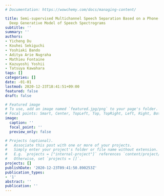 ```yaml
---
# Documentation: https://wowchemy.com/docs/managing-content/

title: Semi-supervised Multichannel Speech Separation Based on a Phone-and Speaker-Aware
  Deep Generative Model of Speech Spectrograms
subtitle: ''
summary: ''
authors:
- Yicheng Du
- Kouhei Sekiguchi
- Yoshiaki Bando
- Aditya Arie Nugraha
- Mathieu Fontaine
- Kazuyoshi Yoshii
- Tatsuya Kawahara
tags: []
categories: []
date: -01-01
lastmod: 2020-12-23T18:41:51+09:00
featured: false
draft: false

# Featured image
# To use, add an image named `featured.jpg/png` to your page's folder.
# Focal points: Smart, Center, TopLeft, Top, TopRight, Left, Right, BottomLeft, Bottom, BottomRight.
image:
  caption: ''
  focal_point: ''
  preview_only: false

# Projects (optional).
#   Associate this post with one or more of your projects.
#   Simply enter your project's folder or file name without extension.
#   E.g. `projects = ["internal-project"]` references `content/project/deep-learning/index.md`.
#   Otherwise, set `projects = []`.
projects: []
publishDate: '2020-12-23T09:41:50.890253Z'
publication_types:
- '1'
abstract: ''
publication: ''
---
```

